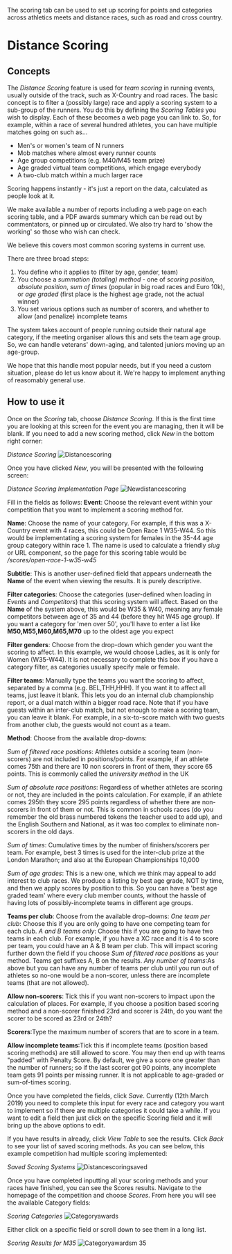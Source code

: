<!-- TITLE: Training Manual - Scoring Tab -->

The scoring tab can be used to set up scoring for points and categories across athletics meets and distance races, such as road and cross country.
# Distance Scoring
## Concepts
The *Distance Scoring* feature is used for *team scoring* in running events, usually outside of the track, such as X-Country and road races. The basic concept is to filter a (possibly large) race and apply a scoring system to a sub-group of the runners. 
You do this by defining the *Scoring Tables* you wish to display.  Each of these becomes a web page you can link to.  So, for example, within a race of several hundred athletes, you can have multiple matches going on such as...
* Men's or women's team of N runners
* Mob matches where almost every runner counts
* Age group competitions (e.g. M40/M45 team prize)
* Age graded virtual team competitions, which engage everybody
* A two-club match within a much larger race

Scoring happens instantly - it's just a report on the data, calculated as people look at it.

We make available a number of reports including a web page on each scoring table, and a PDF awards summary which can be read out by commentators, or pinned up or circulated.  We also try hard to 'show the working' so those who wish can check.

We believe this covers most common scoring systems in current use.

There are three broad steps:  
1. You define who it applies to  (filter by age, gender, team)
2. You choose a *summation (totaling) method* - one of *scoring position*, *absolute position*, *sum of times* (popular in big road races and Euro 10k), or *age graded* (first place is the highest age grade, not the actual winner) 
3. You set various options such as number of scorers, and whether to allow (and penalize) incomplete teams

The system takes account of people running outside their natural age category, if the meeting organiser allows this and sets the team age group.  So, we can handle veterans' down-aging, and talented juniors moving up an age-group.

We hope that this handle most popular needs, but if you need a custom situation, please do let us know about it.  We're happy to implement anything of reasomably general use.




## How to use it
Once on the *Scoring* tab, choose *Distance Scoring*. If this is the first time you are looking at this screen for the event you are managing, then it will be blank. If you need to add a new scoring method, click *New* in the bottom right corner:

*Distance Scoring*
![Distancescoring](/uploads/scoring/distancescoring.png "Distancescoring")

Once you have clicked *New*, you will be presented with the following screen:

*Distance Scoring Implementation Page*
![Newdistancescoring](/uploads/scoring/newdistancescoring.png "Newdistancescoring")

Fill in the fields as follows:
**Event**: Choose the relevant event within your competition that you want to implement a scoring method for. 

**Name**: Choose the name of your category. For example, if this was a X-Country event with 4 races, this could be Open Race 1 W35-W44. So this would be implementating a scoring system for females in the 35-44 age group category within race 1.  The name is used to calculate a friendly *slug* or URL component, so the page for this scoring table would be *<competition>/scores/open-race-1-w35-w45*

**Subtitle**: This is another user-defined field that appears underneath the **Name** of the event when viewing the results. It is purely descriptive.

**Filter categories**: Choose the categories (user-defined when loading in *Events* and *Competitors*) that this scoring system will affect. Based on the **Name** of the system above, this would be W35 & W40, meaning any female competitors between age of 35 and 44 (before they hit W45 age group).   If you want a category for 'men over 50', you'll have to enter a list like **M50,M55,M60,M65,M70** up to the oldest age you expect

**Filter genders**: Choose from the drop-down which gender you want the scoring to affect. In this example, we would choose Ladies, as it is only for Women (W35-W44).  It is not necessary to complete this box if you have a category filter, as categories usually specify male or female.

**Filter teams**: Manually type the teams you want the scoring to affect, separated by a comma (e.g. BEL,THH,HHH). If you want it to affect all teams, just leave it blank.  This lets you do an internal club championship report, or a dual match within a bigger road race.   Note that if you have guests within an inter-club match, but not enough to make a scoring team, you can leave it blank.  For example, in a six-to-score match with two guests from another club, the guests would not count as a team.  

**Method**: Choose from the available drop-downs:

*Sum of filtered race positions*: Athletes outside a scoring team (non-scorers) are not included in positions/points. For example, if an athlete comes 75th and there are 10 non scorers in front of them, they score  65 points.  This is commonly called the *university method* in the UK

*Sum of absolute race positions*: Regardless of whether athletes are scoring or not, they are included in the points calculation. For example, if an athlete comes 295th they score 295 points regardless of whether there are non-scorers in front of them or not.  This is common in schools races (do you remember the old brass numbered tokens the teacher used to add up), and the English Southern and National, as it was too complex to eliminate non-scorers in the old days.

*Sum of times*: Cumulative times by the number of finishers/scorers per team.   For example, best 3 times is used for the inter-club prize at the London Marathon; and also at the European Championships 10,000

*Sum of age grades*: This is a new one, which we think may appeal to add interest to club races.  We produce a listing by best age grade, NOT by time, and then we apply scores by position to this.  So you can have a 'best age graded team' where every club member counts, without the hassle of having lots of possibly-incomplete teams in different age groups.


**Teams per club**: Choose from the available drop-downs:
*One team per club*: Choose this if you are only going to have one competing team for each club. 
*A and B teams only*: Choose this if you are going to have two teams in each club. For example, if you have a XC race and it is 4 to score per team, you could have an A & B team per club. This will impact scoring further down the field if you choose *Sum of filtered race positions* as your method.   Teams get suffixes A, B on the results.
*Any number of teams*:As above but you can have any number of teams per club until you run out of athletes so no-one would be a non-scorer, unless there are incomplete teams (that are not allowed).

**Allow non-scorers**: Tick this if you want non-scorers to impact upon the calculation of places. For example, if you choose a position based scoring method and a non-scorer finished 23rd and scorer is 24th, do you want the scorer to be scored as 23rd or 24th? 

**Scorers**:Type the maximum number of scorers that are to score in a team.

**Allow incomplete teams**:Tick this if incomplete teams (position based scoring methods) are still allowed to score.  You may then end up with teams "padded" with Penalty Score.  By default, we give a score one greater than the number of runners; so if the last scorer got 90 points, any incomplete team gets 91 points per missing runner.  It is not applicable to age-graded or sum-of-times scoring.


Once you have completed the fields, click *Save*. Currently (12th March 2019) you need to complete this input for every race and category you want to implement so if there are multiple categories it could take a while. If you want to edit a field then just click on the specific Scoring field and it will bring up the above options to edit.

If you have results in already, click *View Table* to see the results. Click *Back* to see your list of saved scoring methods. As you can see below, this example competition had multiple scoring implemented:

*Saved Scoring Systems*
![Distancescoringsaved](/uploads/scoring/distancescoringsaved.png "Distancescoringsaved")

Once you have completed inputting all your scoring methods and your races have finished, you can see the Scores results. Navigate to the homepage of the competition and choose *Scores*. From here you will see the available Category fields:

*Scoring Categories*
![Categoryawards](/uploads/scoring/categoryawards.png "Categoryawards")

Either click on a specific field or scroll down to see them in a long list.

*Scoring Results for M35*
![Categoryawardsm 35](/uploads/scoring/categoryawardsm-35.png "Categoryawardsm 35")

